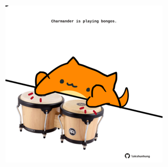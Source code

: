 <!-- built at 14/05/2022, 10:01:03 UTC -->
<p align="center">
  <img width="500" height="500" src="./ReadmeImage.svg">
</p>
